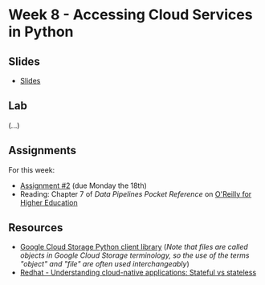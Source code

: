 # Week 8 - Accessing Cloud Services in Python

## Slides
* [Slides](https://docs.google.com/presentation/d/10oTNAa7x9rmKCMhzvX7AeWXmypXTyj7oXk8Ve_ZzlOA/edit?usp=sharing)

## Lab

(...)

## Assignments

For this week:
* [Assignment #2](https://github.com/musa-509-fall-2021/assignment-02-postgis-analytics) (due Monday the 18th)
* Reading: Chapter 7 of _Data Pipelines Pocket Reference_ on [O'Reilly for Higher Education](http://pwp.library.upenn.edu.proxy.library.upenn.edu/loggedin/pwp/pw-oreilly.html)

## Resources
* [Google Cloud Storage Python client library](https://cloud.google.com/storage/docs/reference/libraries#client-libraries-install-python) (_Note that files are called objects in Google Cloud Storage terminology, so the use of the terms "object" and "file" are often used interchangeably_)
* [Redhat - Understanding cloud-native applications: Stateful vs stateless](https://www.redhat.com/en/topics/cloud-native-apps/stateful-vs-stateless)
